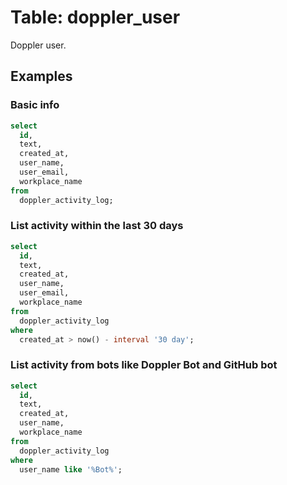 # Table: doppler_user

Doppler user.

## Examples

### Basic info

```sql
select
  id,
  text,
  created_at,
  user_name,
  user_email,
  workplace_name 
from
  doppler_activity_log;
```

### List activity within the last 30 days

```sql
select
  id,
  text,
  created_at,
  user_name,
  user_email,
  workplace_name 
from
  doppler_activity_log 
where
  created_at > now() - interval '30 day';
```

### List activity from bots like Doppler Bot and GitHub bot

```sql
select
  id,
  text,
  created_at,
  user_name,
  workplace_name 
from
  doppler_activity_log 
where
  user_name like '%Bot%';
```
